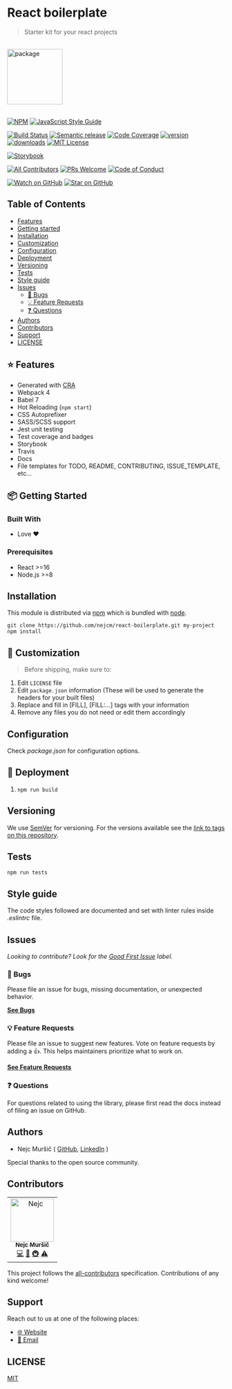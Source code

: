 <div>

<h1>React boilerplate</h1>
<blockquote>Starter kit for your react projects</blockquote>
<br />

<a href="https://www.joypixels.com/profiles/emoji/package">
  <img
    height="128"
    width="128"
    alt="package"
    src="https://d1j8pt39hxlh3d.cloudfront.net/emoji/emojione/5.5/png/unicode/128/1f4e6.png?192038471"
  />
</a>

<br />
<br />
</div>

<!-- prettier-ignore-start -->
[![NPM][npm-badge]][npm-link] 
[![JavaScript Style Guide][style-guide-badge]][style-guide]

[![Build Status][build-badge]][build]
[![Semantic release][semantic-release-badge]][semantic-release]
[![Code Coverage][coverage-badge]][coverage]
[![version][version-badge]][package] [![downloads][downloads-badge]][npmtrends]
[![MIT License][license-badge]][license]

[![Storybook][storybook-badge]]([storybook])

[![All Contributors][all-contributors-badge]](#contributors)
[![PRs Welcome][prs-badge]][prs] [![Code of Conduct][coc-badge]][coc]

[![Watch on GitHub][github-watch-badge]][github-watch]
[![Star on GitHub][github-star-badge]][github-star]
<!-- prettier-ignore-end -->

## Table of Contents

<!-- START doctoc generated TOC please keep comment here to allow auto update -->
<!-- DON'T EDIT THIS SECTION, INSTEAD RE-RUN doctoc TO UPDATE -->

- [Features](#⭐️-features)
- [Getting started](#📦-getting-started)
- [Installation](#installation)
- [Customization](#💎-customization)
- [Configuration](#configuration)
- [Deployment](#🚀-deployment)
- [Versioning](#versioning)
- [Tests](#tests)
- [Style guide](#style-guide)
- [Issues](#issues)
  - [🐛 Bugs](#🐛-bugs)
  - [💡 Feature Requests](#💡-feature-requests)
  - [❓ Questions](#❓-questions)
- [Authors](#authors)
- [Contributors](#contributors)
- [Support](#support)
- [LICENSE](#license)

<!-- END doctoc generated TOC please keep comment here to allow auto update -->


## ⭐️ Features

- Generated with [CRA](https://github.com/facebook/create-react-app/)
- Webpack 4
- Babel 7
- Hot Reloading (`npm start`)
- CSS Autoprefixer
- SASS/SCSS support
- Jest unit testing
- Test coverage and badges
- Storybook
- Travis
- Docs
- File templates for TODO, README, CONTRIBUTING, ISSUE_TEMPLATE, etc...

## 📦 Getting Started


### Built With

- Love :heart:

### Prerequisites

- React >=16
- Node.js >=8


## Installation

This module is distributed via [npm][npm] which is bundled with [node][node].

```shell
git clone https://github.com/nejcm/react-boilerplate.git my-project
npm install
```


## 💎 Customization

> Before shipping, make sure to:
1. Edit `LICENSE` file
2. Edit `package.json` information (These will be used to generate the headers for your built files)
3. Replace and fill in [FILL], [FILL:...] tags with your information
4. Remove any files you do not need or edit them accordingly


## Configuration

Check _package.json_ for configuration options.


## 🚀 Deployment

1. `npm run build`


## Versioning

We use [SemVer](http://semver.org/) for versioning. For the versions available see the [link to tags on this repository](/tags).


## Tests

```shell
npm run tests
```


## Style guide

The code styles followed are documented and set with linter rules inside _.eslintrc_ file.


## Issues

_Looking to contribute? Look for the [Good First Issue][good-first-issue] label._

### 🐛 Bugs

Please file an issue for bugs, missing documentation, or unexpected behavior.

[**See Bugs**][bugs]

### 💡 Feature Requests

Please file an issue to suggest new features. Vote on feature requests by adding
a 👍. This helps maintainers prioritize what to work on.

[**See Feature Requests**][requests]

### ❓ Questions

For questions related to using the library, please first read the docs
instead of filing an issue on GitHub.


## Authors

- Nejc Muršič ( [GitHub][github], [LinkedIn][linkedin] )

Special thanks to the open source community.


## Contributors

<!-- ALL-CONTRIBUTORS-LIST:START - Do not remove or modify this section -->
<!-- prettier-ignore-start -->
<!-- markdownlint-disable -->

<table>
  <tr>
    <td align="center"><a href="https://github.com/nejcm"><img src="https://avatars3.githubusercontent.com/u/1865210?v=3" width="100px" alt="Nejc"/><br /><sub><b>Nejc Muršič</b></sub></a><br /><a href="https://github.com/nejcm/react-boilerplate/commits?author=nejcm" title="Code">💻</a> <a href="https://github.com/nejcm/react-boilerplate/commits?author=nejcm" title="Documentation">📖</a> <a href="#infra" title="Infrastructure (Hosting, Build-Tools, etc)">🚇</a> <a href="https://github.com/nejcm/react-boilerplate/commits?author=nejcm" title="Tests">⚠️</a></td>
  </tr>
</table>

<!-- markdownlint-enable -->
<!-- prettier-ignore-end -->
<!-- ALL-CONTRIBUTORS-LIST:END -->

This project follows the [all-contributors][all-contributors] specification.
Contributions of any kind welcome!


## Support

Reach out to us at one of the following places:

- [🌐 Website][website]
- [📧 Email][email]


## LICENSE

[MIT](LICENSE)


<!-- prettier-ignore-start -->

[all-contributors-badge]: https://img.shields.io/badge/all_contributors-1-orange.svg
[all-contributors]: https://github.com/all-contributors/all-contributors
[bugs]: https://github.com/nejcm/react-boilerplate/issues?q=is%3Aissue+is%3Aopen+label%3Abug+sort%3Acreated-desc
[build-badge]: https://img.shields.io/travis/nejcm/react-boilerplate.svg
[build]: https://travis-ci.org/nejcm/react-boilerplate
[coc-badge]: https://img.shields.io/badge/code%20of-conduct-ff69b4.svg
[coc]: https://github.com/nejcm/react-boilerplate/blob/master/CODE_OF_CONDUCT.md
[coverage-badge]: https://img.shields.io/codecov/c/github/nejcm/react-boilerplate.svg
[coverage]: https://codecov.io/github/nejcm/react-boilerplate
[downloads-badge]: https://img.shields.io/npm/dm/@nejcm/react-boilerplate.svg
[email]: nmursi2@gmail.com
[emojis]: https://github.com/all-contributors/all-contributors#emoji-key
[github]: https://github.com/nejcm
[github-star-badge]: https://img.shields.io/github/stars/nejcm/react-boilerplate.svg?style=social
[github-star]: https://github.com/nejcm/react-boilerplate/stargazers
[github-watch-badge]: https://img.shields.io/github/watchers/nejcm/react-boilerplate.svg?style=social
[github-watch]: https://github.com/nejcm/react-boilerplate/watchers
[good-first-issue]: https://github.com/nejcm/react-boilerplate/issues?utf8=✓&q=is%3Aissue+is%3Aopen+sort%3Areactions-%2B1-desc+label%3A"good+first+issue"+
[license-badge]: https://img.shields.io/npm/l/@nejcm/react-boilerplate.svg
[license]: https://github.com/nejcm/react-boilerplate/blob/master/LICENSE
[linkedin]: https://www.linkedin.com/in/nejcm/
[node]: https://nodejs.org
[npm]: https://www.npmjs.com/
[npm-badge]: https://img.shields.io/npm/v/@nejcm/react-boilerplate.svg
[npm-link]: https://www.npmjs.com/package/@nejcm/react-boilerplate
[npmtrends]: http://www.npmtrends.com/@nejcm/react-boilerplate
[package]: https://www.npmjs.com/package/@nejcm/react-boilerplate
[prs-badge]: https://img.shields.io/badge/PRs-welcome-brightgreen.svg
[prs]: http://makeapullrequest.com
[requests]: https://github.com/nejcm/react-boilerplate/issues?q=is%3Aissue+sort%3Areactions-%2B1-desc+label%3Aenhancement+is%3Aopen
[semantic-release-badge]: https://img.shields.io/badge/%20%20%F0%9F%93%A6%F0%9F%9A%80-semantic--release-e10079.svg
[semantic-release]: https://github.com/semantic-release/semantic-release
[storybook-badge]: https://nejcmursic.netlify.com/storybook.svg
[storybook]: https://storybook.js.org/
[style-guide-badge]: https://img.shields.io/badge/code_style-standard-brightgreen.svg
[style-guide]: https://standardjs.com
[version-badge]: https://img.shields.io/npm/v/@nejcm/react-boilerplate.svg
[website]: https://nejcmursic.com/

<!-- prettier-ignore-end -->
